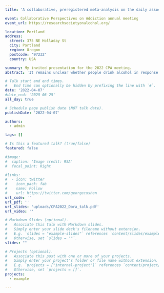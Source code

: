 ```yaml
---
title: 'A collaborative, preregistered meta-analysis on the daily association between affect and alcohol use in everyday life'

event: Collaborative Perspectives on Addiction annual meeting
event_url: https://researchsocietyonalcohol.org/

location: Portland
address:
  street: 375 NE Holladay St
  city: Portland
  region: Oregon
  postcode: '97232'
  country: USA

summary: My invited presentation for the 2022 CPA meeting.
abstract: 'It remains unclear whether people drink alcohol in response to the experience of negative and positive emotions in everyday life. By compiling and jointly analyzing hundreds of thousands reports from diary and EMA datasets, our goal was to provide conclusive tests to the hypotheses that negative and positive affect should both be associated with alcohol use on a daily level, such that people are more likely to drink and to consume more drinks on days they report negative or positive affect that is higher than usual. We compiled individual participant level data from diary and EMA studies that assessed the number of alcoholic drinks consumed each day or evening and daily or momentary mood. Our dataset included 353,762 daily observations from 12,394 participants and 69 studies. We analyzed the data using Bayesian mixed-effects models, which accounted for variation at the study and participant level. On days they experienced higher negative affect (+1 SD), participants were estimated to be 5-10% less likely to drink and to consume 0 to 0.02 fewer drinks. Participants were estimated to be 16-28% more likely to drink on days they experience higher positive affect, but to only consume an additional 0.04 to 0.07 drinks. Thus, the findings of this meta-analysis suggest that positive, but not negative affect is associated with an increased likelihood of drinking in daily data.'

# Talk start and end times.
#   End time can optionally be hidden by prefixing the line with `#`.
date: '2022-04-07'
#date_end: '2025-06-25'
all_day: true

# Schedule page publish date (NOT talk date).
publishDate: '2022-04-07'

authors:
  - admin

tags: []

# Is this a featured talk? (true/false)
featured: false

#image:
#  caption: 'Image credit: RSA'
#  focal_point: Right

#links:
#  - icon: twitter
#    icon_pack: fab
#    name: Follow
#    url: https://twitter.com/georgecushen
url_code: ''
url_pdf: ''
url_slides: 'uploads/CPA2022_Dora_talk.pdf'
url_video: ''

# Markdown Slides (optional).
#   Associate this talk with Markdown slides.
#   Simply enter your slide deck's filename without extension.
#   E.g. `slides = "example-slides"` references `content/slides/example-slides.md`.
#   Otherwise, set `slides = ""`.
slides: ""

# Projects (optional).
#   Associate this post with one or more of your projects.
#   Simply enter your project's folder or file name without extension.
#   E.g. `projects = ["internal-project"]` references `content/project/deep-learning/index.md`.
#   Otherwise, set `projects = []`.
projects:
  - example

---
```

